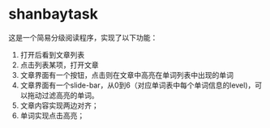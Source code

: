 # shanbaytask
这是一个简易分级阅读程序，实现了以下功能：

1. 打开后看到文章列表
2. 点击列表某项，打开文章
3. 文章界面有一个按钮，点击则在文章中高亮在单词列表中出现的单词
4. 文章界面有一个slide-bar，从0到6（对应单词表中每个单词信息的level)，可以拖动过滤高亮的单词。
5. 文章内容实现两边对齐；
6. 单词实现点击高亮；
